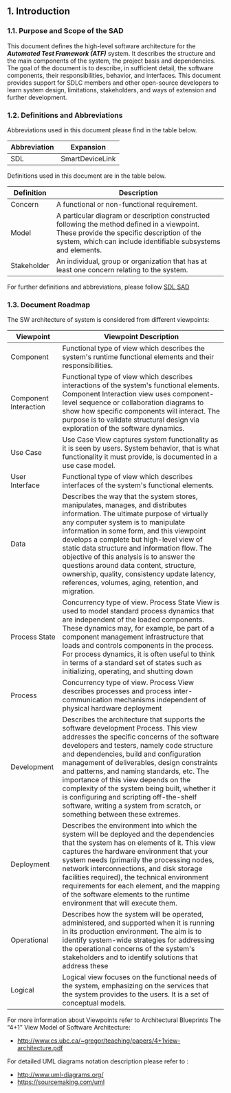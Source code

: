 ## 1. Introduction

### 1.1. Purpose and Scope of the SAD

This document defines the high-level software architecture for the ***Automated Test Framework (ATF)*** system. It describes the structure and the main components of the system, the project basis and dependencies. The goal of the document is to describe, in sufficient detail, the software components, their responsibilities, behavior, and interfaces. This document provides support for SDLC members and other open-source developers to learn system design, limitations, stakeholders, and ways of extension and further development.

### 1.2. Definitions and Abbreviations

Abbreviations used in this document please find in the table below.

| **Abbreviation** | **Expansion**                    |
|------------------|----------------------------------|
| SDL              | SmartDeviceLink                  |

Definitions used in this document are in the table below.

| **Definition** | **Description**                   |
|----------------|-----------------------------------|
| Concern        | A functional or non-functional requirement. |
| Model          | A particular diagram or description constructed following the method defined in a viewpoint. These provide the specific description of the system, which can include identifiable subsystems and elements. |
| Stakeholder    | An individual, group or organization that has at least one concern relating to the system. |

For further definitions and abbreviations, please follow [SDL SAD](../../software-architecture-document/introduction/#12-definitions-and-abbreviations)

### 1.3. Document Roadmap

The SW architecture of system is considered from different viewpoints:

| **Viewpoint**         | **Viewpoint Description** |
|-----------------------|---------------------------|
| Component             | Functional type of view which describes the system's runtime functional elements and their responsibilities. |
| Component Interaction | Functional type of view which describes interactions of the system's functional elements. Component Interaction view uses component-level sequence or collaboration diagrams to show how specific components will interact. The purpose is to validate structural design via exploration of the software dynamics. |
| Use Case              | Use Case View captures system functionality as it is seen by users. System behavior, that is what functionality it must provide, is documented in a use case model. |
| User Interface        | Functional type of view which describes interfaces of the system's functional elements. |
| Data                  | Describes the way that the system stores, manipulates, manages, and distributes information. The ultimate purpose of virtually any computer system is to manipulate information in some form, and this viewpoint develops a complete but high-level view of static data structure and information flow. The objective of this analysis is to answer the questions around data content, structure, ownership, quality, consistency update latency, references, volumes, aging, retention, and migration. |
| Process State         | Concurrency type of view. Process State View is used to model standard process dynamics that are independent of the loaded components. These dynamics may, for example, be part of a component management infrastructure that loads and controls components in the process. For process dynamics, it is often useful to think in terms of a standard set of states such as initializing, operating, and shutting down |
| Process               | Concurrency type of view. Process View describes processes and process inter-communication mechanisms independent of physical hardware deployment |
| Development           | Describes the architecture that supports the software development Process. This view addresses the specific concerns of the software developers and testers, namely code structure and dependencies, build and configuration management of deliverables, design constraints and patterns, and naming standards, etc. The importance of this view depends on the complexity of the system being built, whether it is configuring and scripting off-the-shelf software, writing a system from scratch, or something between these extremes. |
| Deployment            | Describes the environment into which the system will be deployed and the dependencies that the system has on elements of it. This view captures the hardware environment that your system needs (primarily the processing nodes, network interconnections, and disk storage facilities required), the technical environment requirements for each element, and the mapping of the software elements to the runtime environment that will execute them. |
| Operational           | Describes how the system will be operated, administered, and supported when it is running in its production environment. The aim is to identify system-wide strategies for addressing the operational concerns of the system's stakeholders and to identify solutions that address these |
| Logical               | Logical view focuses on the functional needs of the system, emphasizing on the services that the system provides to the users. It is a set of conceptual models. |

For more information about Viewpoints refer to Architectural Blueprints The “4+1” View Model of Software Architecture:
- <http://www.cs.ubc.ca/~gregor/teaching/papers/4+1view-architecture.pdf>

For detailed UML diagrams notation description please refer to :
- <http://www.uml-diagrams.org/>
- <https://sourcemaking.com/uml>
